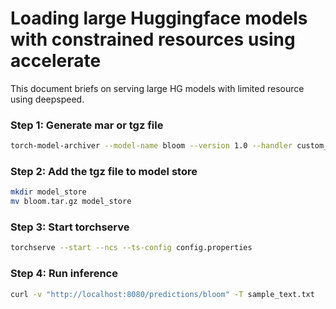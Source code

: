 # Loading large Huggingface models with constrained resources using accelerate

This document briefs on serving large HG models with limited resource using deepspeed.

### Step 1: Generate mar or tgz file

```bash
torch-model-archiver --model-name bloom --version 1.0 --handler custom_handler.py --extra-files ds-config.json -r requirements.txt --config-file model-config.yaml --archive-format tgz
```

### Step 2: Add the tgz file to model store

```bash
mkdir model_store
mv bloom.tar.gz model_store
```

### Step 3: Start torchserve


```bash
torchserve --start --ncs --ts-config config.properties
```

### Step 4: Run inference

```bash
curl -v "http://localhost:8080/predictions/bloom" -T sample_text.txt
```
